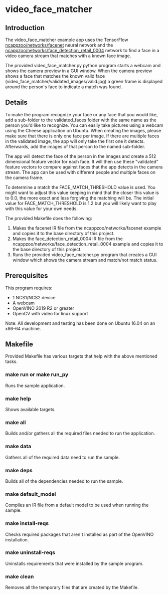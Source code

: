 # video_face_matcher
## Introduction
The video_face_matcher example app uses the TensorFlow [ncappzoo/networks/facenet](../../networks/facenet) neural network and the [ncappzoo/networks/face_detection_retail_0004](../../networks/face_detection_retail_0004) network to find a face in a video camera stream that matches with a known face image.

The provided video_face_matcher.py python program starts a webcam and shows the camera preview in a GUI window.  When the camera preview shows a face that matches the known valid face (video_face_matcher/validated_images/valid.jpg) a green frame is displayed around the person's face to indicate a match was found.   

## Details
To make the program recognize your face or any face that you would like, add a sub-folder to the validated_faces folder with the same name as the person you'd like to recognize.  You can easily take pictures using a webcam using the Cheese application on Ubuntu.  When creating the images, please make sure that there is only one face per image.  If there are multiple faces in the validated image, the app will only take the first one it detects.  Afterwards, add the images of that person to the named sub-folder. 

The app will detect the face of the person in the images and create a 512 dimensional feature vector for each face.  It will then use these "validated" feature vectors to compare against faces that the app detects in the camera stream.  The app can be used with different people and multiple faces on the camera frame. 

To determine a match the FACE_MATCH_THRESHOLD value is used.  You might want to adjust this value keeping in mind that the closer this value is to 0.0, the more exact and less forgiving the matching will be.  The initial value for FACE_MATCH_THRESHOLD is 1.2 but you will likely want to play with this value for your own needs.

The provided Makefile does the following:
1. Makes the facenet IR file from the ncappzoo/networks/facenet example and copies it to the base directory of this project.
1. Makes the face_detection_retail_0004 IR file from the ncappzoo/networks/face_detection_retail_0004 example and copies it to the base directory of this project.
2. Runs the provided video_face_matcher.py program that creates a GUI window which shows the camera stream and match/not match status.

## Prerequisites
This program requires:
- 1 NCS1/NCS2 device
- A webcam
- OpenVINO 2019 R2 or greater
- OpenCV with video for linux support

Note: All development and testing has been done on Ubuntu 16.04 on an x86-64 machine.

## Makefile
Provided Makefile has various targets that help with the above mentioned tasks.

### make run or make run_py
Runs the sample application.

### make help
Shows available targets.

### make all
Builds and/or gathers all the required files needed to run the application.

### make data
Gathers all of the required data need to run the sample.

### make deps
Builds all of the dependencies needed to run the sample.

### make default_model
Compiles an IR file from a default model to be used when running the sample.

### make install-reqs
Checks required packages that aren't installed as part of the OpenVINO installation. 

### make uninstall-reqs
Uninstalls requirements that were installed by the sample program.
 
### make clean
Removes all the temporary files that are created by the Makefile.

